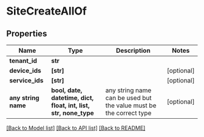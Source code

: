 # SiteCreateAllOf


## Properties
Name | Type | Description | Notes
------------ | ------------- | ------------- | -------------
**tenant_id** | **str** |  | 
**device_ids** | **[str]** |  | [optional] 
**service_ids** | **[str]** |  | [optional] 
**any string name** | **bool, date, datetime, dict, float, int, list, str, none_type** | any string name can be used but the value must be the correct type | [optional]

[[Back to Model list]](../README.md#documentation-for-models) [[Back to API list]](../README.md#documentation-for-api-endpoints) [[Back to README]](../README.md)


